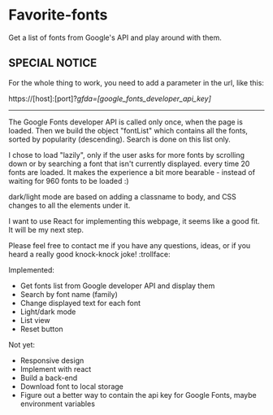 # Favorite-fonts
Get a list of fonts from Google's API and play around with them.

## SPECIAL NOTICE

For the whole thing to work, you need to add a parameter in the url, like this:

https://[host]:[port]?*gfda=[google_fonts_developer_api_key]*

-------------------------------------------------------------------------------------------------

The Google Fonts developer API is called only once, when the page is loaded. Then we build the object "fontList" which contains all the fonts, sorted by popularity (descending).
Search is done on this list only.

I chose to load "lazily", only if the user asks for more fonts by scrolling down or by searching a font that isn't currently displayed. every time 20 fonts are loaded. It makes the experience a bit more bearable - instead of waiting for 960 fonts to be loaded :)

dark/light mode are based on adding a classname to body, and CSS changes to all the elements under it.

I want to use React for implementing this webpage, it seems like a good fit. It will be my next step.

Please feel free to contact me if you have any questions, ideas, or if you heard a really good knock-knock joke! :trollface:


Implemented:
- Get fonts list from Google developer API and display them
- Search by font name (family)
- Change displayed text for each font
- Light/dark mode
- List view
- Reset button

Not yet:
- Responsive design
- Implement with react
- Build a back-end
- Download font to local storage
- Figure out a better way to contain the api key for Google Fonts, maybe environment variables
